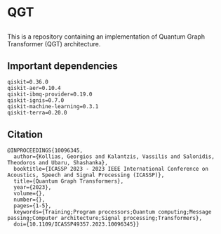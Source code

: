 # QGT

## 
This is a repository containing an implementation of Quantum Graph Transformer (QGT) architecture.

## Important dependencies

```
qiskit=0.36.0
qiskit-aer=0.10.4
qiskit-ibmq-provider=0.19.0
qiskit-ignis=0.7.0
qiskit-machine-learning=0.3.1
qiskit-terra=0.20.0
```

## Citation

```
@INPROCEEDINGS{10096345,
  author={Kollias, Georgios and Kalantzis, Vassilis and Salonidis, Theodoros and Ubaru, Shashanka},
  booktitle={ICASSP 2023 - 2023 IEEE International Conference on Acoustics, Speech and Signal Processing (ICASSP)}, 
  title={Quantum Graph Transformers}, 
  year={2023},
  volume={},
  number={},
  pages={1-5},
  keywords={Training;Program processors;Quantum computing;Message passing;Computer architecture;Signal processing;Transformers},
  doi={10.1109/ICASSP49357.2023.10096345}}
```
